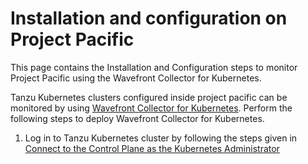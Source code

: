 # Installation and configuration on Project Pacific
This page contains the Installation and Configuration steps to monitor Project Pacific using the Wavefront Collector for Kubernetes.

Tanzu Kubernetes clusters configured inside project pacific can be monitored by using [Wavefront Collector for Kubernetes](https://github.com/wavefrontHQ/wavefront-collector-for-kubernetes). Perform the following steps to deploy Wavefront Collector for Kubernetes.
1. Log in to Tanzu Kubernetes cluster by following the steps given in [Connect to the Control Plane as the Kubernetes Administrator](https://docs.vmware.com/en/VMware-vSphere/7.0/vmware-vsphere-with-kubernetes/GUID-C099E736-43A6-464C-9BFA-29B8509F0DA1.html)
